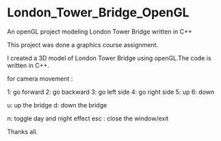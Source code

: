 London_Tower_Bridge_OpenGL
==========================

An openGL project modeling London Tower Bridge written in C++

This project was done a graphics course assignment.

I created a 3D model of London Tower Bridge using openGL.The code is written in C++.

for camera movement :

1: go forward 
2: go backward
3: go left side
4: go right side
5: up
6: down

u: up the bridge
d: down the bridge

n: toggle day and night effect
esc : close the window/exit

Thanks all.
